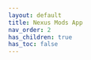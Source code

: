 ```yaml
---
layout: default
title: Nexus Mods App
nav_order: 2
has_children: true
has_toc: false
---
```


<script>
setTimeout(() => {
  window.location.href = "/wtnc/nma/install";
}, 0);
</script>
